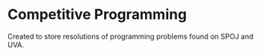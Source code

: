 # Competitive Programming

Created to store resolutions of programming problems found on SPOJ and UVA.
